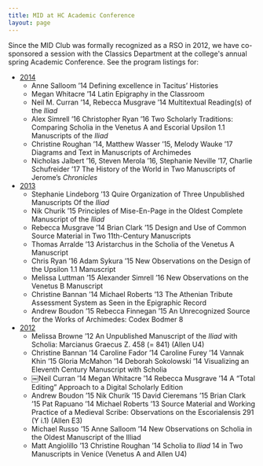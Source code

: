 ```yaml
---
title: MID at HC Academic Conference
layout: page
---
```



Since the MID Club was formally recognized as a RSO in 2012, we have co-sponsored a session with the Classics Department at the college's annual spring Academic Conference.  See the program listings for:

- [2014](http://www.holycross.edu/academics/research/ACProgram2014.pdf)
    - Anne Salloom ’14 Defining excellence in Tacitus’ Histories
    - Megan Whitacre ’14 Latin Epigraphy in the Classroom
    - Neil M. Curran ’14, Rebecca Musgrave ’14 Multitextual Reading(s) of the *Iliad*
    - Alex Simrell ’16 Christopher Ryan ’16 Two Scholarly Traditions: Comparing Scholia in the Venetus A and Escorial Upsilon 1.1 Manuscripts of the *Iliad*
    - Christine Roughan ’14, Matthew Wasser ’15, Melody Wauke ’17  Diagrams and Text in Manuscripts of Archimedes
    - Nicholas Jalbert ’16, Steven Merola ’16, Stephanie Neville ’17,  Charlie Schufreider ’17   The History of the World in Two Manuscripts of Jerome’s *Chronicles*
- [2013](http://www.holycross.edu/academics/research/ACProgram2013.pdf)
    - Stephanie Lindeborg ’13 Quire Organization of Three Unpublished  Manuscripts Of the *Iliad*
    -  Nik Churik ’15 Principles of Mise-En-Page in the Oldest Complete  Manuscript of the *Iliad*
    -  Rebecca Musgrave ’14 Brian Clark ’15  Design and Use of Common Source Material in Two 11th-Century Manuscripts
    -  Thomas Arralde ’13 Aristarchus in the Scholia of the Venetus A Manuscript
    -  Chris Ryan ’16 Adam Sykura ’15 New Observations on the Design of the Upsilon 1.1 Manuscript
    -  Melissa Luttman ’15 Alexander Simrell ’16 New Observations on the Venetus B Manuscript
    -  Christine Bannan ’14 Michael Roberts ’13  The Athenian Tribute Assessment System as Seen in the Epigraphic Record
    -  Andrew Boudon ’15 Rebecca Finnegan ’15  An Unrecognized Source for the Works of Archimedes: Codex Bodmer 8
- [2012](http://news.holycross.edu/wp-content/uploads/2012/04/ACProgram2012.pdf)
    - Melissa Browne ’12 An Unpublished Manuscript of the *Iliad* with Scholia: Marcianus Graecus Z. 458 (= 841) (Allen U4)
    - Christine Bannan ’14 Caroline Fador ’14 Caroline Furey ’14 Vannak Khin ’15 Gloria McMahon ’14 Deborah Sokolowski ’14 Visualizing an Eleventh Century Manuscript with Scholia
    - ￼Neil Curran ’14 Megan Whitacre ’14 Rebecca Musgrave ’14   A “Total Editing” Approach to a Digital Scholarly Edition
    - Andrew Boudon ’15 Nik Churik ’15 David Cieremans ’15 Brian Clark ’15 Pat Rapuano ’14 Michael Roberts ’13    Source Material and Working Practice of a Medieval Scribe: Observations on the Escorialensis 291 (Y i.1) (Allen E3)
    - Michael Russo ’15 Anne Salloom ’14 New Observations on Scholia in the Oldest Manuscript of the Illiad
    - Matt Angiolillo ’13 Christine Roughan ’14 Scholia to *Iliad* 14 in Two Manuscripts in Venice (Venetus A and Allen U4)
